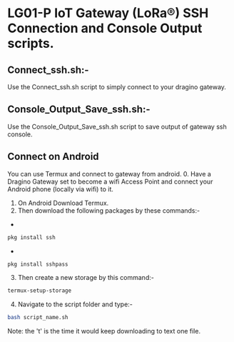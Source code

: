 # LG01-P IoT Gateway (LoRa®) SSH Connection and Console Output scripts.

## Connect_ssh.sh:-
Use the Connect_ssh.sh script to simply connect to your dragino gateway.


## Console_Output_Save_ssh.sh:-
Use the Console_Output_Save_ssh.sh script to save output of gateway ssh console.

## Connect on Android
You can use Termux and connect to gateway from android.
0. Have a Dragino Gateway set to become a wifi Access Point and connect your Android phone (locally via wifi) to it.
1. On Android Download Termux.
2. Then download the following packages by these commands:-
- 
```bash
pkg install ssh
```
- 
```bash
pkg install sshpass
```
3. Then create a new storage by this command:-
```bash
termux-setup-storage
```
4. Navigate to the script folder and type:-
```bash
bash script_name.sh
```

Note: the 't' is the time it would keep downloading to text one file.
